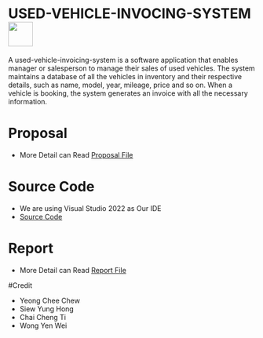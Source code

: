 # USED-VEHICLE-INVOCING-SYSTEM <img src="https://media1.giphy.com/media/v1.Y2lkPTc5MGI3NjExNjNkZDMzNGE4Y2NmMWI0ZWVkODBmMDVjOGVlMDcyMzE0YTQ3NjNkYSZjdD1z/7hAr7m8m7k3uumlu4G/giphy.gif" width="50px">

A used-vehicle-invoicing-system is a software application that enables manager or salesperson to manage their sales of used vehicles. The system maintains a database of all the vehicles in inventory and their respective details, such as name, model, year, mileage, price and so on. When a vehicle is booking, the system generates an invoice with all the necessary information.


# Proposal
- More Detail can Read <a href="https://github.com/YeongCC/USED-VEHICLE-INVOCING-SYSTEM/blob/main/Proposal.pdf">Proposal File</a>  

# Source Code
- We are using Visual Studio 2022 as Our IDE
- <a href="https://github.com/YeongCC/USED-VEHICLE-INVOCING-SYSTEM/tree/main/dstrass">Source Code</a>  

# Report
- More Detail can Read <a href="https://github.com/YeongCC/USED-VEHICLE-INVOCING-SYSTEM/blob/main/Report.pdf">Report File</a>  

#Credit
- Yeong Chee Chew
- Siew Yung Hong
- Chai Cheng Ti
- Wong Yen Wei
